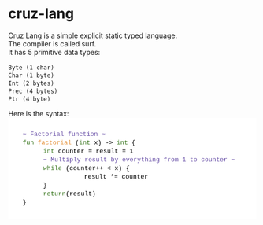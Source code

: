 # cruz-lang

Cruz Lang is a simple explicit static typed language. <br>
The compiler is called surf. <br>
It has 5 primitive data types:
```
Byte (1 char)
Char (1 byte)
Int (2 bytes)
Prec (4 bytes) 
Ptr (4 byte)
```

Here is the syntax:
![syntax of cruz lang](https://raw.githubusercontent.com/JakeRoggenbuck/cruz-lang/master/examples/syntax_example.png)
